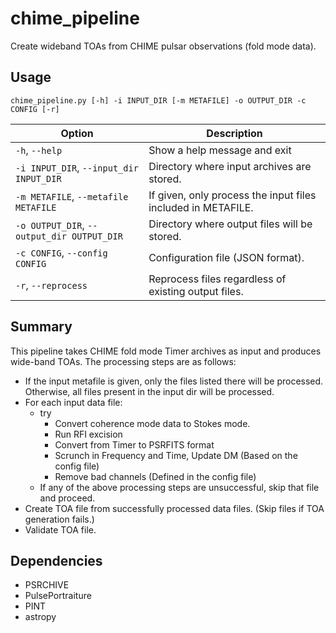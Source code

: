 # chime_pipeline
Create wideband TOAs from CHIME pulsar observations (fold mode data).

## Usage

`chime_pipeline.py [-h] -i INPUT_DIR [-m METAFILE] -o OUTPUT_DIR -c CONFIG [-r]`

| Option                                    | Description                                                   |  
|-------------------------------------------|---------------------------------------------------------------|
| `-h`, `--help`                            | Show a help message and exit                                  |
| `-i INPUT_DIR`, `--input_dir INPUT_DIR`   | Directory where input archives are stored.                    |
| `-m METAFILE`, `--metafile METAFILE`      | If given, only process the input files included in METAFILE.  |
| `-o OUTPUT_DIR`, `--output_dir OUTPUT_DIR`| Directory where output files will be stored.                  |
| `-c CONFIG`, `--config CONFIG`            | Configuration file (JSON format).                             |
| `-r`, `--reprocess`                       | Reprocess files regardless of existing output files.          |

## Summary

This pipeline takes CHIME fold mode Timer archives as input and produces wide-band TOAs.
The processing steps are as follows:

- If the input metafile is given, only the files listed there will be processed. Otherwise, all files present in the input dir will be processed.
- For each input data file:
    - try
        - Convert coherence mode data to Stokes mode.
        - Run RFI excision
        - Convert from Timer to PSRFITS format
        - Scrunch in Frequency and Time, Update DM (Based on the config file)
        - Remove bad channels (Defined in the config file)
    - If any of the above processing steps are unsuccessful, skip that file and proceed.
- Create TOA file from successfully processed data files. (Skip files if TOA generation fails.)
- Validate TOA file.

## Dependencies

- PSRCHIVE
- PulsePortraiture
- PINT
- astropy
